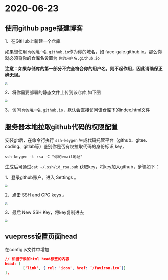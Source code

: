 # 2020-06-23

## 使用github page搭建博客

1、在GitHub上新建一个仓库 

如果想使用 `你的用户名.github.io`作为你的域名，如 face-gale.github.io。那么你就必须将你的仓库名设置为 `你的用户名.github.io`

**注意：如果存储库的第一部分不完全符合你的用户名，则不起作用，因此请确保正确无误。**

<img src="/trace/new-pos.JPG" style="zoom:50%;" /> 

2、将你需要部署的静态文件上传到该仓库,如下图

<img src="/trace/dist.JPG" style="zoom:50%;" /> 

3、访问 `你的用户名.github.io`，默认会直接访问该仓库下的index.html文件



## 服务器本地拉取github代码的权限配置

安装git后，在命令行执行 `ssh-keygen` 生成代码托管平台（github、gitee、coding、gitlab等）鉴别你是否有权拉取代码的身份标识 key，
```shell
ssh-keygen -t rsa -C "你的email地址"
```

生成后可通过`cat ~/.ssh/id_rsa.pub`  获取key，将key加入github，步骤如下：

1、登录github账户，进入 Settings 。

<img src="/trace/settings-position.JPG" style="zoom:50%;" /> 

2、点击 SSH and GPG keys 。

<img src="/trace/ssh.JPG" style="zoom: 50%;" /> 

3、最后 New SSH Key，将key复制进去

<img src="/trace/new-ssh-key.JPG" style="zoom:50%;" /> 

## vuepress设置页面head

在config.js文件中增加

```json
// 相当于添加html head标签的内容
head: [
        ['link', { rel: 'icon', href: `/favicon.ico`}]
],
```